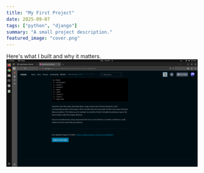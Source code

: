 ```yaml
---
title: "My First Project"
date: 2025-09-07
tags: ["python", "django"]
summary: "A small project description."
featured_image: "cover.png"
---
```

Here's what I built and why it matters.
![Screenshot](screenshot1.png)
